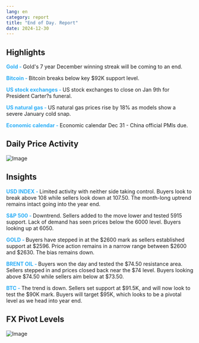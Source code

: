 ```yaml
---
lang: en
category: report
title: "End of Day. Report"
date: 2024-12-30
---
```



<h2>Highlights</h2>
<strong style="color: #2caef7;">Gold - </strong> Gold's 7 year December winning streak will be coming to an end.

<strong style="color: #2caef7;">Bitcoin - </strong> Bitcoin breaks below key $92K support level.

<strong style="color: #2caef7;">US stock exchanges - </strong> US stock exchanges to close on Jan 9th for President Carter?s funeral.

<strong style="color: #2caef7;">US natural gas - </strong> US natural gas prices rise by 18% as models show a severe January cold snap.

<strong style="color: #2caef7;">Economic calendar - </strong> Economic calendar Dec 31 - China official PMIs due.



<h2>Daily Price Activity</h2>
<img src="https://markleighedu.github.io/img/Dec-2024/30-Dec-2024/price.jpg" alt="Image"/>

<h2>Insights</h2>
<strong style="color: #2caef7;">USD INDEX - </strong> Limited activity with neither side taking control. Buyers look to break above 108 while sellers look down at 107.50. The month-long uptrend remains intact going into the year end.

<strong style="color: #2caef7;">S&P 500 - </strong> Downtrend. Sellers added to the move lower and tested 5915 support. Lack of demand has seen prices below the 6000 level. Buyers looking up at 6050.

<strong style="color: #2caef7;">GOLD - </strong> Buyers have stepped in at the $2600 mark as sellers established support at $2596. Price action remains in a narrow range between $2600 and $2630. The bias remains down.

<strong style="color: #2caef7;">BRENT OIL - </strong> Buyers won the day and tested the $74.50 resistance area. Sellers stepped in and prices closed back near the $74 level. Buyers looking above $74.50 while sellers aim below at $73.50.

<strong style="color: #2caef7;">BTC - </strong> The trend is down. Sellers set support at $91.5K, and will now look to test the $90K mark. Buyers will target $95K, which looks to be a pivotal level as we head into year end.



<h2>FX Pivot Levels</h2>
<img src="https://markleighedu.github.io/img/Dec-2024/30-Dec-2024/pivot.jpg" alt="Image"/>